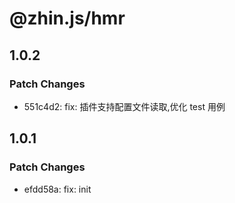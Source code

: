 # @zhin.js/hmr

## 1.0.2

### Patch Changes

- 551c4d2: fix: 插件支持配置文件读取,优化 test 用例

## 1.0.1

### Patch Changes

- efdd58a: fix: init
